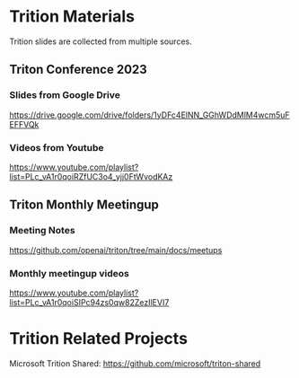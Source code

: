 # Trition Materials
Trition slides are collected from multiple sources.

## Triton Conference 2023

### Slides from Google Drive

https://drive.google.com/drive/folders/1yDFc4ElNN_GGhWDdMlM4wcm5uFEFFVQk

### Videos from Youtube

https://www.youtube.com/playlist?list=PLc_vA1r0qoiRZfUC3o4_yjj0FtWvodKAz


## Triton Monthly Meetingup

### Meeting Notes

https://github.com/openai/triton/tree/main/docs/meetups

### Monthly meetingup videos

https://www.youtube.com/playlist?list=PLc_vA1r0qoiSIPc94zs0qw82ZezIlEVI7


# Trition Related Projects

Microsoft Trition Shared: https://github.com/microsoft/triton-shared
